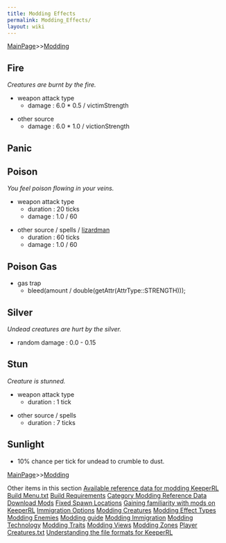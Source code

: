 ```yaml
---
title: Modding Effects
permalink: Modding_Effects/
layout: wiki
---
```


[MainPage](/keeperrl_wiki/ "wikilink")>>[Modding](/keeperrl_wiki/Modding_Guide "wikilink")

Fire
----

*Creatures are burnt by the fire.*

-   weapon attack type
    -   damage : 6.0 \* 0.5 / victimStrength

<!-- -->

-   other source
    -   damage : 6.0 \* 1.0 / victionStrength

Panic
-----

Poison
------

*You feel poison flowing in your veins.*

-   weapon attack type
    -   duration : 20 ticks
    -   damage : 1.0 / 60

<!-- -->

-   other source / spells / [lizardman](/keeperrl_wiki/Lizardman "wikilink")
    -   duration : 60 ticks
    -   damage : 1.0 / 60

Poison Gas
----------

-   gas trap
    -   bleed(amount / double(getAttr(AttrType::STRENGTH)));

Silver
------

*Undead creatures are hurt by the silver.*

-   random damage : 0.0 - 0.15

Stun
----

*Creature is stunned.*

-   weapon attack type
    -   duration : 1 tick

<!-- -->

-   other source / spells
    -   duration : 7 ticks

Sunlight
--------

-   10% chance per tick for undead to crumble to dust.

[MainPage](/keeperrl_wiki/ "wikilink")>>[Modding](/keeperrl_wiki/Modding_Guide "wikilink")

Other items in this section
    [Available reference data for modding KeeperRL](/keeperrl_wiki/Available_Reference_Data_For_Modding_KeeperRL "wikilink")
    [Build Menu.txt](/keeperrl_wiki/Build_Menu.txt "wikilink")
    [Build Requirements](/keeperrl_wiki/Build_Requirements "wikilink")
    [Category Modding Reference Data](/keeperrl_wiki/Category_Modding_Reference_Data "wikilink")
    [Download Mods](/keeperrl_wiki/Download_Mods "wikilink")
    [Fixed Spawn Locations](/keeperrl_wiki/Fixed_Spawn_Locations "wikilink")
    [Gaining familiarity with mods on KeeperRL](/keeperrl_wiki/Gaining_Familiarity_With_Mods_On_KeeperRL "wikilink")
    [Immigration Options](/keeperrl_wiki/Immigration_Options "wikilink")
    [Modding Creatures](/keeperrl_wiki/Modding_Creatures "wikilink")
    [Modding Effect Types](/keeperrl_wiki/Modding_Effect_Types "wikilink")
    [Modding Enemies](/keeperrl_wiki/Modding_Enemies "wikilink")
    [Modding guide](/keeperrl_wiki/Modding_Guide "wikilink")
    [Modding Immigration](/keeperrl_wiki/Modding_Immigration "wikilink")
    [Modding Technology](/keeperrl_wiki/Modding_Technology "wikilink")
    [Modding Traits](/keeperrl_wiki/Modding_Traits "wikilink")
    [Modding Views](/keeperrl_wiki/Modding_Views "wikilink")
    [Modding Zones](/keeperrl_wiki/Modding_Zones "wikilink")
    [Player Creatures.txt](/keeperrl_wiki/Player_Creatures.txt "wikilink")
    [Understanding the file formats for KeeperRL](/keeperrl_wiki/Understanding_The_File_Formats_For_KeeperRL "wikilink")
